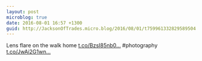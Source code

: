 ```yaml
---
layout: post
microblog: true
date: 2016-08-01 16:57 +1300
guid: http://JacksonOfTrades.micro.blog/2016/08/01/t759961332829589504.html
---
```

Lens flare on the walk home [t.co/BzsI85nb0...](https://t.co/BzsI85nb0Z) #photography [t.co/JwAi2G1wn...](https://t.co/JwAi2G1wnu)
